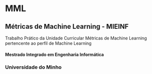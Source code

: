 # MML

## Métricas de Machine Learning - MIEINF

Trabalho Prático da Unidade Curricular Métricas de Machine Learning pertencente ao perfil de Machine Learning

#### Mestrado Integrado em Engenharia Informática 

### Universidade do Minho
